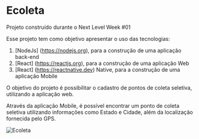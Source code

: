 # Ecoleta

Projeto construído durante o Next Level Week #01

Esse projeto tem como objetivo apresentar o uso das tecnologias:
  1. [NodeJs] (https://nodejs.org), para a construção de uma aplicação back-end
  2. [React] (https://reactjs.org), para a construção de uma aplicação Web
  3. [React] (https://reactnative.dev) Native, para a construção de uma aplicação Mobile

 O objetivo do projeto é possibilitar o cadastro de pontos de coleta seletiva, utilizando a aplicação web.
 
 Através da aplicação Mobile, é possível encontrar um ponto de coleta seletiva utilizando informações como Estado e Cidade, além da localização fornecida pelo GPS.


![Ecoleta](https://user-images.githubusercontent.com/42386753/83950091-75511000-a7fe-11ea-8adc-653f23ec3592.png)
